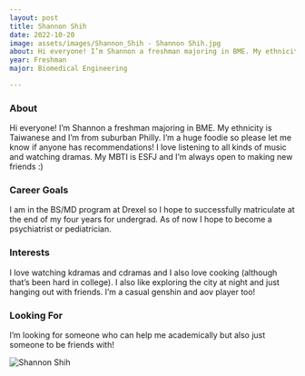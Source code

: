 ```yaml
---
layout: post
title: Shannon Shih 
date: 2022-10-20
image: assets/images/Shannon_Shih - Shannon Shih.jpg
about: Hi everyone! I’m Shannon a freshman majoring in BME. My ethnicity is Taiwanese and I’m from suburban Philly. I’m a huge foodie so please let me know if anyone has recommendations! I love listening to all kinds of music and watching dramas. My MBTI is ESFJ and I’m always open to making new friends :)
year: Freshman
major: Biomedical Engineering 

---
```


### About

Hi everyone! I’m Shannon a freshman majoring in BME. My ethnicity is Taiwanese and I’m from suburban Philly. I’m a huge foodie so please let me know if anyone has recommendations! I love listening to all kinds of music and watching dramas. My MBTI is ESFJ and I’m always open to making new friends :)

### Career Goals

I am in the BS/MD program at Drexel so I hope to successfully matriculate at the end of my four years for undergrad. As of now I hope to become a psychiatrist or pediatrician.

### Interests

I love watching kdramas and cdramas and I also love cooking (although that’s been hard in college). I also like exploring the city at night and just hanging out with friends. I’m a casual genshin and aov player too!

### Looking For

I’m looking for someone who can help me academically but also just someone to be friends with!

<div class="text-center my-5">
    <img src="https://sase-drexel.github.io/mentorship-2022/assets/images/Shannon_Shih - Shannon Shih.jpg" alt="Shannon Shih" class="rounded post-img" />
</div>
